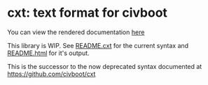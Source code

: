 # cxt: text format for civboot

You can view the rendered documentation
[here](https://htmlpreview.github.io/?https://github.com/civboot/civlua/main/cxt/README.html)

This library is WIP. See [README.cxt](./README.cxt) for the current
syntax and [README.html](./README.html) for it's output.

This is the successor to the now deprecated syntax documented at
https://github.com/civboot/cxt
